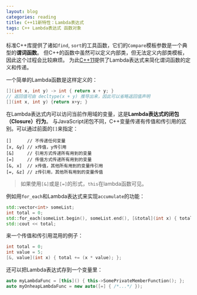 ```yaml
---
layout: blog
categories: reading
title: C++11新特性：Lambda表达式
tags: C++ Lambda表达式 函数对象
---
```


标准C++库提供了诸如`find`, `sort`的工具函数，它们的`Compare`模板参数是一个典型的**谓词函数**。
但C++的函数中虽然可以定义内部类，但无法定义内部类模板，因此这个过程会比较麻烦。
为此[C++11][c11]提供了Lambda表达式来简化谓词函数的定义和传递。

一个简单的Lambda函数是这样定义的：

```cpp
[](int x, int y) -> int { return x + y; }
// 返回值可由 decltype(x + y) 推导出来，因此可以省略返回值声明
[](int x, int y) {return x+y; }
```

<!--more-->

在Lambda表达式内可以访问当前作用域的变量，这是**Lambda表达式的闭包（Closure）行为**。
与JavaScript闭包不同，C++变量传递有传值和传引用的区别。可以通过前面的`[]`来指定：

```
[]      // 不传递任何变量
[x, &y] // x传值，y传引用
[&]     // 引用方式传递所有用到的变量
[=]     // 传值方式传递所有用到的变量
[&, x]  // x传值，其他所有用到的变量传引用
[=, &z] // z传引用，其他所有用到的变量传值
```

> 如果使用`[&]`或是`[=]`的形式，`this`在lambda函数可见。

例如用`for_each`和Lambda表达式来实现`accumulate`的功能：

```cpp
std::vector<int> someList;
int total = 0;
std::for_each(someList.begin(), someList.end(), [&total](int x) { total += x; });
std::cout << total;
```

来一个传值和传引用混用的例子：

```cpp
int total = 0;
int value = 5;
[&, value](int x) { total += (x * value); };
```

还可以把Lambda表达式存到一个变量里：

```cpp
auto myLambdaFunc = [this]() { this->SomePrivateMemberFunction(); };
auto myOnheapLambdaFunc = new auto([=] { /*...*/ });
```

[c11]: https://zh.wikipedia.org/wiki/C%2B%2B11
